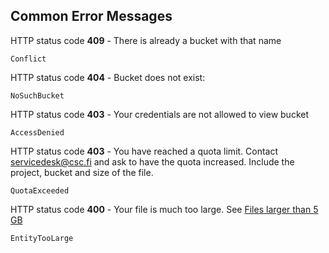 ## Common Error Messages

HTTP status code **409** - There is already a bucket with that name

    Conflict

HTTP status code **404** - Bucket does not exist:

    NoSuchBucket

HTTP status  code **403** - Your  credentials are not allowed  to view
bucket

    AccessDenied

HTTP status  code **403** -  You have  reached a quota  limit. Contact
servicedesk@csc.fi and  ask to have  the quota increased.  Include the
project, bucket and size of the file.

    QuotaExceeded

HTTP  status  code  **400**  -  Your  file  is  much  too  large.  See
[Files larger than 5 GB]

    EntityTooLarge

  [Files larger than 5 GB]: using-object-storage#files-larger-than-5-gb
